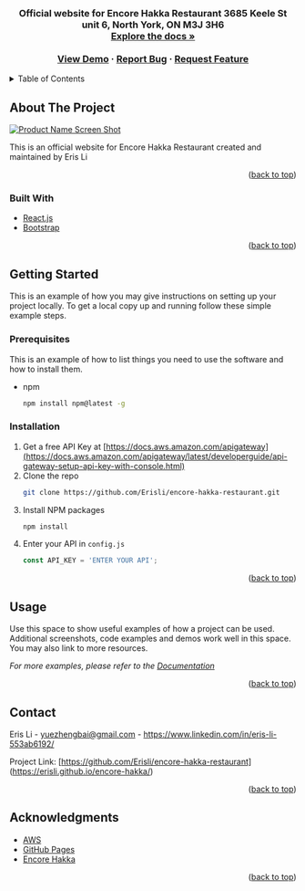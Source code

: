 <div id="top"></div>
<!--
*** Thanks for checking out the Best-README-Template. If you have a suggestion
*** that would make this better, please fork the repo and create a pull request
*** or simply open an issue with the tag "enhancement".
*** Don't forget to give the project a star!
*** Thanks again! Now go create something AMAZING! :D
-->



<!-- PROJECT SHIELDS -->
<!--
*** I'm using markdown "reference style" links for readability.
*** Reference links are enclosed in brackets [ ] instead of parentheses ( ).
*** See the bottom of this document for the declaration of the reference variables
*** for contributors-url, forks-url, etc. This is an optional, concise syntax you may use.
*** https://www.markdownguide.org/basic-syntax/#reference-style-links
-->


<!-- PROJECT LOGO -->
<br />
<div align="center">


<h3 align="center"Encore Hakka Restaurant</h3>

  <p align="center">
    Official website for Encore Hakka Restaurant 3685 Keele St unit 6, North York, ON M3J 3H6
    <br />
    <a href="https://github.com/Erisli/encore-hakka-restaurant"><strong>Explore the docs »</strong></a>
    <br />
    <br />
    <a href="https://erisli.github.io/encore-hakka/">View Demo</a>
    ·
    <a href="https://github.com/Erisli/encore-hakka-restaurant/issues">Report Bug</a>
    ·
    <a href="https://github.com/Erisli/encore-hakka-restaurant/issues">Request Feature</a>
  </p>
</div>



<!-- TABLE OF CONTENTS -->
<details>
  <summary>Table of Contents</summary>
  <ol>
    <li>
      <a href="#about-the-project">About The Project</a>
      <ul>
        <li><a href="#built-with">Built With</a></li>
      </ul>
    </li>
    <li>
      <a href="#getting-started">Getting Started</a>
      <ul>
        <li><a href="#prerequisites">Prerequisites</a></li>
        <li><a href="#installation">Installation</a></li>
      </ul>
    </li>
    <li><a href="#usage">Usage</a></li>
    <li><a href="#contact">Contact</a></li>
    <li><a href="#acknowledgments">Acknowledgments</a></li>
  </ol>
</details>



<!-- ABOUT THE PROJECT -->
## About The Project

[![Product Name Screen Shot][product-screenshot]](https://github.com/Erisli/encore-hakka-restaurant)

This is an official website for Encore Hakka Restaurant created and maintained by Eris Li
<p align="right">(<a href="#top">back to top</a>)</p>



### Built With
* [React.js](https://reactjs.org/)
* [Bootstrap](https://getbootstrap.com)

<p align="right">(<a href="#top">back to top</a>)</p>



<!-- GETTING STARTED -->
## Getting Started

This is an example of how you may give instructions on setting up your project locally.
To get a local copy up and running follow these simple example steps.

### Prerequisites

This is an example of how to list things you need to use the software and how to install them.
* npm
  ```sh
  npm install npm@latest -g
  ```

### Installation

1. Get a free API Key at [https://docs.aws.amazon.com/apigateway](https://docs.aws.amazon.com/apigateway/latest/developerguide/api-gateway-setup-api-key-with-console.html)
2. Clone the repo
   ```sh
   git clone https://github.com/Erisli/encore-hakka-restaurant.git
   ```
3. Install NPM packages
   ```sh
   npm install
   ```
4. Enter your API in `config.js`
   ```js
   const API_KEY = 'ENTER YOUR API';
   ```

<p align="right">(<a href="#top">back to top</a>)</p>



<!-- USAGE EXAMPLES -->
## Usage

Use this space to show useful examples of how a project can be used. Additional screenshots, code examples and demos work well in this space. You may also link to more resources.

_For more examples, please refer to the [Documentation](https://example.com)_

<p align="right">(<a href="#top">back to top</a>)</p>



<!-- CONTACT -->
## Contact

Eris Li - yuezhengbai@gmail.com - https://www.linkedin.com/in/eris-li-553ab6192/

Project Link: [https://github.com/Erisli/encore-hakka-restaurant] (https://erisli.github.io/encore-hakka/)

<p align="right">(<a href="#top">back to top</a>)</p>



<!-- ACKNOWLEDGMENTS -->
## Acknowledgments

* [AWS](https://aws.amazon.com/)
* [GitHub Pages](https://pages.github.com)
* [Encore Hakka](https://www.tripadvisor.ca/Restaurant_Review-g155019-d23597339-Reviews-Encore_Hakka_Restaurant-Toronto_Ontario.html)

<p align="right">(<a href="#top">back to top</a>)</p>



<!-- MARKDOWN LINKS & IMAGES -->
<!-- https://www.markdownguide.org/basic-syntax/#reference-style-links -->
[linkedin-url]: https://www.linkedin.com/in/eris-li-553ab6192/
[product-screenshot]: https://github.com/Erisli/encore-hakka-restaurant/blob/main/productCapture.JPG
